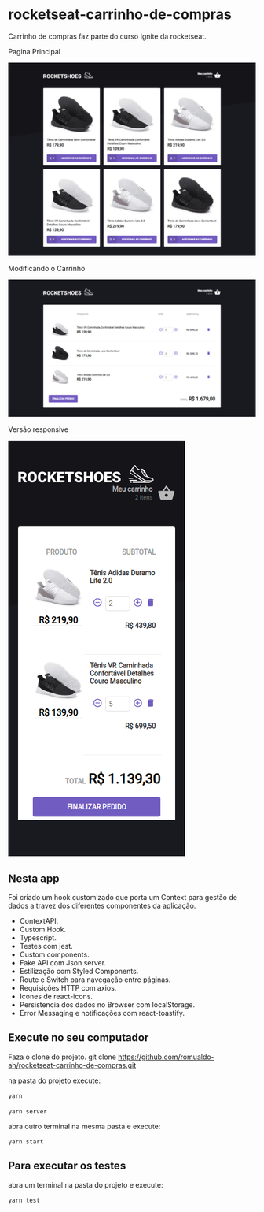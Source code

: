 # rocketseat-carrinho-de-compras
Carrinho de compras faz parte do curso Ignite da rocketseat.

Pagina Principal

![Página principal](/public/screencapture-localhost-3000-2021-06-30-15_05_54.png?raw=true)

Modificando o Carrinho

![Modificando o carrinho](/public/screencapture-localhost-3000-cart-2021-06-30-15_06_36.png?raw=true)

Versão responsive

![Responsive](/public/responsive.png?raw=true)
## Nesta app

Foi criado um hook customizado que porta um Context para gestão de dados a travez dos diferentes componentes da aplicação.

- ContextAPI.
- Custom Hook.
- Typescript.
- Testes com jest.
- Custom components.
- Fake API com Json server.
- Estilização com Styled Components.
- Route e Switch para navegação entre páginas.
- Requisições HTTP com axios.
- Icones de react-icons.
- Persistencia dos dados no Browser com localStorage.
- Error Messaging e notificações com react-toastify.

## Execute no seu computador

Faza o clone do projeto.
  git clone https://github.com/romualdo-ah/rocketseat-carrinho-de-compras.git

na pasta do projeto execute:

    yarn

    yarn server

abra outro terminal na mesma pasta e execute:

    yarn start
  
## Para executar os testes

  abra um terminal na pasta do projeto e execute:
  
    yarn test
